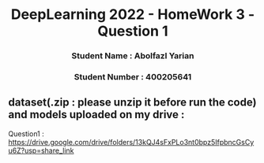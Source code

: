 <h1 align="center">DeepLearning 2022 - HomeWork 3 - Question 1 </h1>
<h3 align="center"> Student Name : Abolfazl Yarian </h3>
<h3 align="center"> Student Number : 400205641 </h3>

## dataset(.zip : please unzip it before run the code) and models uploaded on my drive : 
Question1 : https://drive.google.com/drive/folders/13kQJ4sFxPLo3nt0bpz5IfpbncGsCyu6Z?usp=share_link
